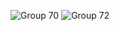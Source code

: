 
![Group 70](https://github.com/user-attachments/assets/9cfc56a0-9e65-475d-bd86-52137016f93e)
![Group 72](https://github.com/user-attachments/assets/bc9642f4-e08b-4686-81c9-a9f828918bbf)
